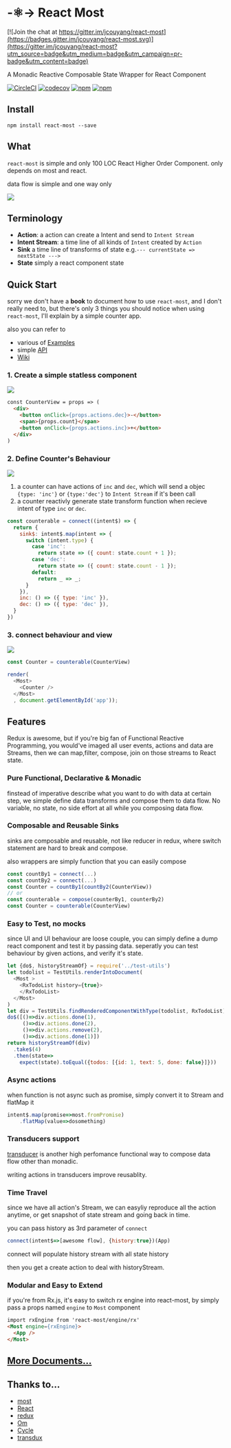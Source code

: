 # -:atom_symbol:-> React Most

[![Join the chat at https://gitter.im/jcouyang/react-most](https://badges.gitter.im/jcouyang/react-most.svg)](https://gitter.im/jcouyang/react-most?utm_source=badge&utm_medium=badge&utm_campaign=pr-badge&utm_content=badge)

A Monadic Reactive Composable State Wrapper for React Component

[![CircleCI](https://circleci.com/gh/reactive-react/react-most.svg?style=svg)](https://circleci.com/gh/reactive-react/react-most)
[![codecov](https://codecov.io/gh/reactive-react/react-most/branch/master/graph/badge.svg)](https://codecov.io/gh/reactive-react/react-most)
[![npm](https://img.shields.io/npm/dm/react-most.svg?maxAge=2592000)](https://www.npmjs.com/package/react-most)
[![npm](https://img.shields.io/npm/v/react-most.svg?maxAge=2592000)]()

## Install
```
npm install react-most --save
```

## What
`react-most` is simple and only 100 LOC React Higher Order Component. only depends on most and react.

data flow is simple and one way only

![](https://github.com/reactive-react/react-most/wiki/images/react-most-flow.png)

## Terminology
- **Action**: a action can create a Intent and send to `Intent Stream`
- **Intent Stream**: a time line of all kinds of `Intent` created by `Action`
- **Sink** a time line of transforms of state e.g.`--- currentState => nextState --->`
- **State** simply a react component state

## Quick Start

sorry we don't have a **book** to document how to use `react-most`, and I don't really need to, but
there's only 3 things you should notice when using `react-most`, I'll explain by a simple counter app.

also you can refer to 

- various of [Examples](https://github.com/reactive-react/react-most/wiki/examples.md)
- simple [API](https://github.com/reactive-react/react-most/wiki/api.md)
- [Wiki](https://github.com/reactive-react/react-most/wiki)


### 1. Create a simple statless component
![](https://github.com/reactive-react/react-most/wiki/images/view.png)
```html
const CounterView = props => (
  <div>
    <button onClick={props.actions.dec}>-</button>
    <span>{props.count}</span>
    <button onClick={props.actions.inc}>+</button>
  </div>
)
```
### 2. Define Counter's Behaviour
![](https://github.com/reactive-react/react-most/wiki/images/behavior.png)

1. a counter can have actions of `inc` and `dec`, which will send a objec `{type: 'inc'}` or `{type:'dec'}` to `Intent Stream` if it's been call
2. a counter reactivly generate state transform function when recieve intent of type `inc` or `dec`.
```js
const counterable = connect((intent$) => {
  return {
    sink$: intent$.map(intent => {
      switch (intent.type) {
        case 'inc':
          return state => ({ count: state.count + 1 });
        case 'dec':
          return state => ({ count: state.count - 1 });
        default:
          return _ => _;
      }
    }),
    inc: () => ({ type: 'inc' }),
    dec: () => ({ type: 'dec' }),
  }
})
```
### 3. connect behaviour and view
![](https://github.com/reactive-react/react-most/wiki/images/wrap.png)
```js
const Counter = counterable(CounterView)

render(
  <Most>
    <Counter />
  </Most>
  , document.getElementById('app'));
```

## Features

Redux is awesome, but if you're big fan of Functional Reactive Programming, you would've imaged all user events, actions and data are Streams, then we can map,filter, compose, join on those streams to React state.

### Pure Functional, Declarative & Monadic
finstead of imperative describe what you want to do with data at certain step, we simple define data transforms and compose them to data flow. No variable, no state, no side effort at all while you composing data flow.

### Composable and Reusable Sinks
sinks are composable and reusable, not like reducer in redux, where switch statement are hard to break and compose.

also wrappers are simply function that you can easily compose
```js
const countBy1 = connect(...)
const countBy2 = connect(...)
const Counter = countBy1(countBy2(CounterView))
// or
const counterable = compose(counterBy1, counterBy2)
const Counter = counterable(CounterView)
```

### Easy to Test, no mocks
since UI and UI behaviour are loose couple, you can simply define a dump react component and test it by passing data. seperatly you can test behaviour by given actions, and verify it's state.

```js
let {do$, historyStreamOf} = require('../test-utils')
let todolist = TestUtils.renderIntoDocument(
  <Most >
    <RxTodoList history={true}>
    </RxTodoList>
  </Most>
)
let div = TestUtils.findRenderedComponentWithType(todolist, RxTodoList)
do$([()=>div.actions.done(1),
     ()=>div.actions.done(2),
     ()=>div.actions.remove(2),
     ()=>div.actions.done(1)])
return historyStreamOf(div)
  .take$(4)
  .then(state=>
    expect(state).toEqual({todos: [{id: 1, text: 5, done: false}]}))
```

### Async actions
when function is not async such as promise, simply convert it to Stream and flatMap it
```js
intent$.map(promise=>most.fromPromise)
	.flatMap(value=>dosomething)
```

### Transducers support
[transducer](https://github.com/cognitect-labs/transducers-js) is another high perfomance functional way to compose data flow other than monadic.

writing actions in transducers improve reusablity.

### Time Travel
since we have all action's Stream, we can easyliy reproduce all the action anytime, or get snapshot of state stream and going back in time.

you can pass history as 3rd parameter of `connect`
```js
connect(intent$=>[awesome flow], {history:true})(App)
```

connect will populate history stream with all state history

then you get a create action to deal with historyStream.

### Modular and Easy to Extend
if you're from Rx.js, it's easy to switch rx engine into react-most, by simply pass a props named `engine` to `Most` component

```html
import rxEngine from 'react-most/engine/rx'
<Most engine={rxEngine}>
  <App />
</Most>
```

## [More Documents...](https://github.com/jcouyang/react-most/wiki)


## Thanks to...
- [most](https://github.com/cujojs/most)
- [React](http://facebook.github.io/react/)
- [redux](https://github.com/rackt/redux)
- [Om](https://github.com/omcljs/om)
- [Cycle](http://cycle.js.org/)
- [transdux](https://github.com/jcouyang/transdux)

